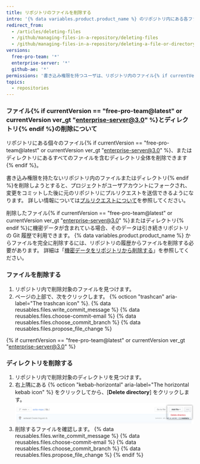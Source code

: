 ```yaml
---
title: リポジトリのファイルを削除する
intro: '{% data variables.product.product_name %} のリポジトリ内にある各ファイル{% if currentVersion == "free-pro-team@latest" or currentVersion ver_gt "enterprise-server@3.0" %}またはディレクトリ全体{% endif %}を削除できます。'
redirect_from:
  - /articles/deleting-files
  - /github/managing-files-in-a-repository/deleting-files
  - /github/managing-files-in-a-repository/deleting-a-file-or-directory
versions:
  free-pro-team: '*'
  enterprise-server: '*'
  github-ae: '*'
permissions: '書き込み権限を持つユーザは、リポジトリ内のファイル{% if currentVersion == "free-pro-team@latest" or currentVersion ver_gt "enterprise-server@3.0" %}またはディレクトリ{% endif %}を削除できます。'
topics:
  - repositories
---
```


### ファイル{% if currentVersion == "free-pro-team@latest" or currentVersion ver_gt "enterprise-server@3.0" %}とディレクトリ{% endif %}の削除について

リポジトリにある個々のファイル{% if currentVersion == "free-pro-team@latest" or currentVersion ver_gt "enterprise-server@3.0" %}、またはディレクトリにあるすべてのファイルを含むディレクトリ全体を削除できます{% endif %}。

書き込み権限を持たないリポジトリ内のファイルまたはディレクトリ{% endif %}を削除しようとすると、プロジェクトがユーザアカウントにフォークされ、変更をコミットした後に元のリポジトリにプルリクエストを送信できるようになります。 詳しい情報については[プルリクエストについて](/github/collaborating-with-issues-and-pull-requests/about-pull-requests)を参照してください。

削除したファイル{% if currentVersion == "free-pro-team@latest" or currentVersion ver_gt "enterprise-server@3.0" %}またはディレクトリ{% endif %}に機密データが含まれている場合、そのデータは引き続きリポジトリの Git 履歴で利用できます。 {% data variables.product.product_name %} からファイルを完全に削除するには、リポジトリの履歴からファイルを削除する必要があります。 詳細は「[機密データをリポジトリから削除する](/github/authenticating-to-github/removing-sensitive-data-from-a-repository)」を参照してください。

### ファイルを削除する

1. リポジトリ内で削除対象のファイルを見つけます。
2. ページの上部で、次をクリックします。
{% octicon "trashcan" aria-label="The trashcan icon" %}.
{% data reusables.files.write_commit_message %}
{% data reusables.files.choose-commit-email %}
{% data reusables.files.choose_commit_branch %}
{% data reusables.files.propose_file_change %}

{% if currentVersion == "free-pro-team@latest" or currentVersion ver_gt "enterprise-server@3.0" %}
### ディレクトリを削除する

1. リポジトリ内で削除対象のディレクトリを見つけます。
1. 右上隅にある {% octicon "kebab-horizontal" aria-label="The horizontal kebab icon" %} をクリックしてから、[**Delete directory**] をクリックします。 ![ディレクトリを削除するボタン](/assets/images/help/repository/delete-directory-button.png)
1. 削除するファイルを確認します。
{% data reusables.files.write_commit_message %}
{% data reusables.files.choose-commit-email %}
{% data reusables.files.choose_commit_branch %}
{% data reusables.files.propose_file_change %}
{% endif %}
